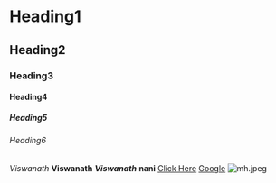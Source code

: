 # Heading1
## Heading2
### Heading3
#### Heading4
##### Heading5
###### Heading6
*Viswanath*
**Viswanath**
***Viswanath***
******nani******
<a href="ww.google.com">Click Here</a>
[Google]("www.google.com")
![mh.jpeg]("mh.jpeg.jpeg")

